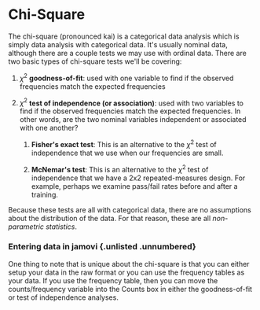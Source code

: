 # Chi-Square



The chi-square (pronounced kai) is a categorical data analysis which is simply data analysis with categorical data. It's usually nominal data, although there are a couple tests we may use with ordinal data. There are two basic types of chi-square tests we'll be covering:

1.  $\chi^2$ **goodness-of-fit**: used with one variable to find if the observed frequencies match the expected frequencies

2.  $\chi^2$ **test of independence (or association)**: used with two variables to find if the observed frequencies match the expected frequencies. In other words, are the two nominal variables independent or associated with one another?

    1.  **Fisher's exact test**: This is an alternative to the $\chi^2$ test of independence that we use when our frequencies are small.

    2.  **McNemar's test**: This is an alternative to the $\chi^2$ test of independence that we have a 2x2 repeated-measures design. For example, perhaps we examine pass/fail rates before and after a training.

Because these tests are all with categorical data, there are no assumptions about the distribution of the data. For that reason, these are all *non-parametric statistics*.

### Entering data in jamovi {.unlisted .unnumbered}

One thing to note that is unique about the chi-square is that you can either setup your data in the raw format or you can use the frequency tables as your data. If you use the frequency table, then you can move the counts/frequency variable into the Counts box in either the goodness-of-fit or test of independence analyses.
